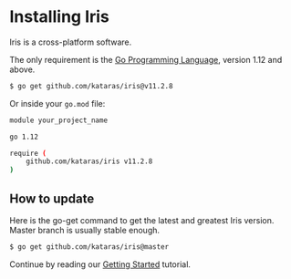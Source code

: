 # Installing Iris

Iris is a cross-platform software.

The only requirement is the [Go Programming Language](https://golang.org/dl/), version 1.12 and above.

```bash
$ go get github.com/kataras/iris@v11.2.8
```

Or inside your `go.mod` file:

```bash
module your_project_name

go 1.12

require (
    github.com/kataras/iris v11.2.8
)
```

## How to update

Here is the go-get command to get the latest and greatest Iris version. Master branch is usually stable enough.

```bash
$ go get github.com/kataras/iris@master
```

Continue by reading our [Getting Started](getting-started.md) tutorial.
